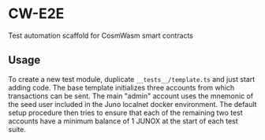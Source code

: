 # CW-E2E
Test automation scaffold for CosmWasm smart contracts

## Usage
To create a new test module, duplicate `__tests__/template.ts` and just start
adding code. The base template initializes three accounts from which
transactions can be sent. The main "admin" account uses the mnemonic of the seed
user included in the Juno localnet docker environment. The default setup
procedure then tries to ensure that each of the remaining two test accounts have
a minimum balance of 1 JUNOX at the start of each test suite.